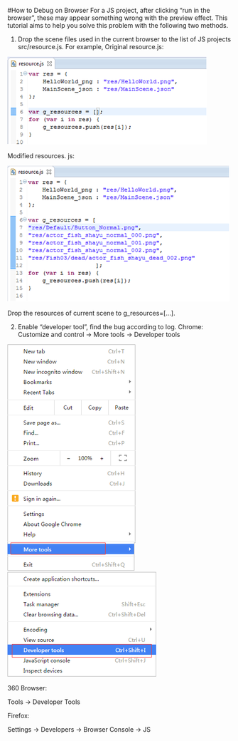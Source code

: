 #How to Debug on Browser 
For a JS project, after clicking “run in the browser”, these may appear something wrong with the preview effect. This tutorial aims to help you solve this problem with the following two methods. 

1.	Drop the scene files used in the current browser to the list of JS projects src/resource.js. For example, 
Original resource.js:

 ![image](res/image001.png)

 Modified resources. js: 

 ![image](res/image002.png)

 Drop the resources of current scene to g_resources=[...].

2.	Enable “developer tool”, find the bug according to log. 
Chrome:
Customize and control -> More tools -> Developer tools

 ![image](res/image003.png)  ![image](res/image004.png)
   
360 Browser:

Tools -> Developer Tools
 
Firefox:

Settings -> Developers -> Browser Console -> JS
  

 


